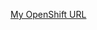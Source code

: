 [My OpenShift URL](http://nodejs-mongo-persistent-mountain-octopus.193b.starter-ca-central-1.openshiftapps.com/)
